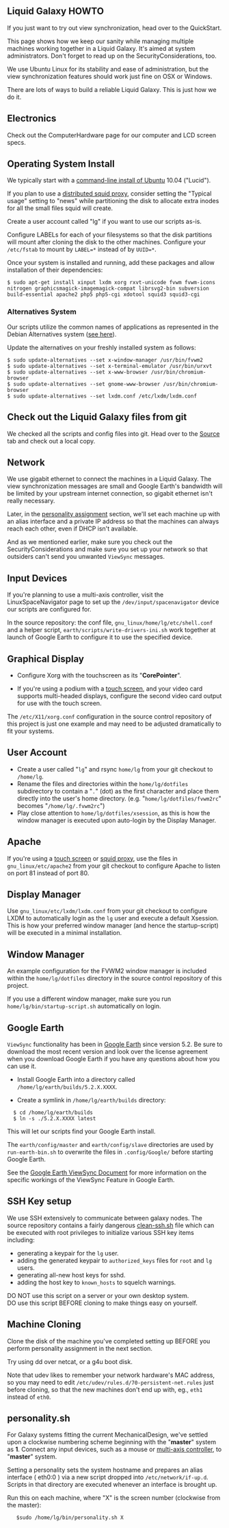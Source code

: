 ## Liquid Galaxy HOWTO ##

If you just want to try out view synchronization, head over to the QuickStart.

This page shows how we keep our sanity while managing multiple machines working together in a Liquid Galaxy.  It's aimed at system administrators.  Don't forget to read up on the SecurityConsiderations, too.

We use Ubuntu Linux for its stability and ease of administration, but the view synchronization features should work just fine on OSX or Windows.

There are lots of ways to build a reliable Liquid Galaxy.  This is just how we do it.



## Electronics ##

Check out the ComputerHardware page for our computer and LCD screen specs.

## Operating System Install ##

We typically start with a [command-line install of Ubuntu](https://help.ubuntu.com/community/Installation/LowMemorySystems) 10.04 ("Lucid").

If you plan to use a [distributed squid proxy](DistributedSquid.md), consider setting the "Typical usage" setting to "news" while partitioning the disk to allocate extra inodes for all the small files squid will create.

Create a user account called "lg" if you want to use our scripts as-is.

Configure LABELs for each of your filesystems so that the disk partitions will mount after cloning the disk to the other machines.  Configure your `/etc/fstab` to mount by `LABEL=*` instead of by `UUID=*`.

Once your system is installed and running, add these packages and allow installation of their dependencies:
```
$ sudo apt-get install xinput lxdm xorg rxvt-unicode fvwm fvwm-icons nitrogen graphicsmagick-imagemagick-compat librsvg2-bin subversion build-essential apache2 php5 php5-cgi xdotool squid3 squid3-cgi
```

### Alternatives System ###

Our scripts utilize the common names of applications as represented in the Debian Alternatives system ([see here](http://www.debian-administration.org/articles/91)).

Update the alternatives on your freshly installed system as follows:
```
$ sudo update-alternatives --set x-window-manager /usr/bin/fvwm2
$ sudo update-alternatives --set x-terminal-emulator /usr/bin/urxvt
$ sudo update-alternatives --set x-www-browser /usr/bin/chromium-browser
$ sudo update-alternatives --set gnome-www-browser /usr/bin/chromium-browser
$ sudo update-alternatives --set lxdm.conf /etc/lxdm/lxdm.conf
```

## Check out the Liquid Galaxy files from git ##

We checked all the scripts and config files into git.  Head over to the
[Source](http://code.google.com/p/liquid-galaxy/source/checkout) tab and check out a local copy.

## Network ##

We use gigabit ethernet to connect the machines in a Liquid Galaxy.  The view synchronization messages are small and Google Earth's bandwidth will be limited by your upstream internet connection, so gigabit ethernet isn't really necessary.

Later, in the [personality assignment](LiquidGalaxyHOWTO#personality_assignment.md) section, we'll set each machine up with an alias interface and a private IP address so that the machines can always reach each other, even if DHCP isn't available.

And as we mentioned earlier, make sure you check out the SecurityConsiderations and make sure you set up your network so that outsiders can't send you unwanted `ViewSync` messages.

## Input Devices ##

If you're planning to use a multi-axis controller, visit the LinuxSpaceNavigator page to set up the `/dev/input/spacenavigator` device our scripts are configured for.

In the source repository: the conf file, `gnu_linux/home/lg/etc/shell.conf` and a helper script, `earth/scripts/write-drivers-ini.sh` work together at launch of Google Earth to configure it to use the specified device.

## Graphical Display ##

  * Configure Xorg with the touchscreen as its "**CorePointer**".

  * If you're using a podium with a [touch screen](TouchScreen.md), and your video card supports multi-headed displays, configure the second video card output for use with the touch screen.

The `/etc/X11/xorg.conf` configuration in the source control repository of this project is just one example and may need to be adjusted dramatically to fit your systems.

## User Account ##

  * Create a user called "`lg`" and rsync `home/lg` from your git checkout to `/home/lg`.
  * Rename the files and directories within the `home/lg/dotfiles` subdirectory to contain a "`.`" (dot) as the first character and place them directly into the user's home directory. (e.g. "`home/lg/dotfiles/fvwm2rc`" becomes "`/home/lg/.fvwm2rc`")
  * Play close attention to `home/lg/dotfiles/xsession`, as this is how the window manager is executed upon auto-login by the Display Manager.

## Apache ##

If you're using a [touch screen](TouchScreen.md) or [squid proxy](DistributedSquid.md), use the files in `gnu_linux/etc/apache2` from your git checkout to configure Apache to listen on port 81 instead of port 80.

## Display Manager ##

Use `gnu_linux/etc/lxdm/lxdm.conf` from your git checkout to configure LXDM to automatically login as the `lg` user and execute a default Xsession. This is how your preferred window manager (and hence the startup-script) will be executed in a minimal installation.

## Window Manager ##

An example configuration for the FVWM2 window manager is included within the `home/lg/dotfiles` directory in the source control repository of this project.

If you use a different window manager, make sure you run `home/lg/bin/startup-script.sh` automatically on login.

## Google Earth ##

`ViewSync` functionality has been in [Google Earth](http://www.google.com/earth/index.html) since version 5.2. Be sure to download the most recent version and look over the license agreement when you download Google Earth if you have any questions about how you can use it.

  * Install Google Earth into a directory called `/home/lg/earth/builds/5.2.X.XXXX`.

  * Create a symlink in `/home/lg/earth/builds` directory:
```
  $ cd /home/lg/earth/builds
  $ ln -s ./5.2.X.XXXX latest
```

This will let our scripts find your Google Earth install.

The `earth/config/master` and `earth/config/slave` directories are used by `run-earth-bin.sh` to overwrite the files in `.config/Google/` before starting Google Earth.

See the [Google Earth ViewSync Document](GoogleEarth_ViewSync.md) for more information on the specific workings of the ViewSync Feature in Google Earth.

## SSH Key setup ##

We use SSH extensively to communicate between galaxy nodes. The source repository contains  a fairly dangerous [clean-ssh.sh](http://code.google.com/p/liquid-galaxy/source/browse/trunk/gnu_linux/home/lg/tools/clean-ssh.sh) file which can be executed with root privileges to initialize various SSH key items including:
  * generating a keypair for the `lg` user.
  * adding the generated keypair to `authorized_keys` files for `root` and `lg` users.
  * generating all-new host keys for sshd.
  * adding the host key to `known_hosts` to squelch warnings.

DO NOT use this script on a server or your own desktop system.<br />
DO use this script BEFORE cloning to make things easy on yourself.

## Machine Cloning ##

Clone the disk of the machine you've completed setting up BEFORE you perform personality assignment in the next section.

Try using dd over netcat, or a g4u boot disk.

Note that udev likes to remember your network hardware's MAC address, so you may need to edit `/etc/udev/rules.d/70-persistent-net.rules` just before cloning, so that the new machines don't end up with, eg., `eth1` instead of `eth0`.

## personality.sh ##

For Galaxy systems fitting the current MechanicalDesign, we've settled upon a clockwise numbering scheme beginning with the "**master**" system as **1**. Connect any input devices, such as a mouse or [multi-axis controller](LinuxSpaceNavigator.md), to "**master**" system.

Setting a personality sets the system hostname and prepares an alias interface ( eth0:0 ) via a new script dropped into `/etc/network/if-up.d`. Scripts in that directory are executed whenever an interface is brought up.

Run this on each machine, where "X" is the screen number (clockwise from the master):
```
   $sudo /home/lg/bin/personality.sh X
```